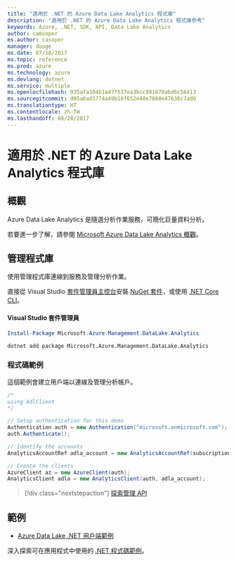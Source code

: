 ```yaml
---
title: "適用於 .NET 的 Azure Data Lake Analytics 程式庫"
description: "適用於 .NET 的 Azure Data Lake Analytics 程式庫參考"
keywords: Azure, .NET, SDK, API, Data Lake Analytics
author: camsoper
ms.author: casoper
manager: douge
ms.date: 07/18/2017
ms.topic: reference
ms.prod: azure
ms.technology: azure
ms.devlang: dotnet
ms.service: multiple
ms.openlocfilehash: 935afa104b1a47f537ea3bcc981670abd6c56413
ms.sourcegitcommit: d95a6ad3774a49b16f652e40e7860e47636c7ad0
ms.translationtype: HT
ms.contentlocale: zh-TW
ms.lasthandoff: 08/28/2017
---
```

# <a name="azure-data-lake-analytics-libraries-for-net"></a>適用於 .NET 的 Azure Data Lake Analytics 程式庫

## <a name="overview"></a>概觀

Azure Data Lake Analytics 是隨選分析作業服務，可簡化巨量資料分析。

若要進一步了解，請參閱 [Microsoft Azure Data Lake Analytics 概觀](/azure/data-lake-analytics/data-lake-analytics-overview)。

## <a name="management-library"></a>管理程式庫

使用管理程式庫連線到服務及管理分析作業。

直接從 Visual Studio [套件管理員主控台][PackageManager]安裝 [NuGet 套件](https://www.nuget.org/packages/Microsoft.Azure.Management.DataLake.Analytics)，或使用 [.NET Core CLI][DotNetCLI]。

#### <a name="visual-studio-package-manager"></a>Visual Studio 套件管理員

```powershell
Install-Package Microsoft.Azure.Management.DataLake.Analytics
```

```bash
dotnet add package Microsoft.Azure.Management.DataLake.Analytics
```

### <a name="code-example"></a>程式碼範例

這個範例會建立用戶端以連線及管理分析帳戶。

```csharp
/*
using AdlClient 
*/

// Setup authentication for this demo
Authentication auth = new Authentication("microsoft.onmicrosoft.com"); // change this to YOUR tenant
auth.Authenticate();

// Identify the accounts
AnalyticsAccountRef adla_account = new AnalyticsAccountRef(subscriptionId, resourceGroup, userName);

// Create the clients
AzureClient az = new AzureClient(auth);
AnalyticsClient adla = new AnalyticsClient(auth, adla_account);
```

> [!div class="nextstepaction"]
> [探索管理 API](/dotnet/api/overview/azure/datalakeanalytics/management)

## <a name="samples"></a>範例
* [Azure Data Lake .NET 用戶端範例](https://azure.microsoft.com/en-us/resources/samples/data-lake-dotnet-client/)

深入探索可在應用程式中使用的 [.NET 程式碼範例](https://azure.microsoft.com/resources/samples/?platform=dotnet)。

[PackageManager]: https://docs.microsoft.com/nuget/tools/package-manager-console
[DotNetCLI]: https://docs.microsoft.com/en-us/dotnet/core/tools/dotnet-add-package
